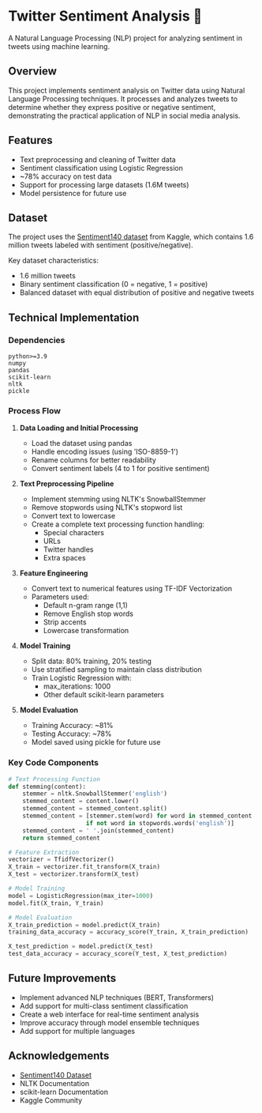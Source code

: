 # Twitter Sentiment Analysis 🌟

A Natural Language Processing (NLP) project for analyzing sentiment in tweets using machine learning.

## Overview

This project implements sentiment analysis on Twitter data using Natural Language Processing techniques. It processes and analyzes tweets to determine whether they express positive or negative sentiment, demonstrating the practical application of NLP in social media analysis.

## Features

- Text preprocessing and cleaning of Twitter data
- Sentiment classification using Logistic Regression
- ~78% accuracy on test data
- Support for processing large datasets (1.6M tweets)
- Model persistence for future use

## Dataset

The project uses the [Sentiment140 dataset](https://www.kaggle.com/datasets/kazanova/sentiment140) from Kaggle, which contains 1.6 million tweets labeled with sentiment (positive/negative).

Key dataset characteristics:
- 1.6 million tweets
- Binary sentiment classification (0 = negative, 1 = positive)
- Balanced dataset with equal distribution of positive and negative tweets

## Technical Implementation

### Dependencies

```
python>=3.9
numpy
pandas
scikit-learn
nltk
pickle
```

### Process Flow

1. **Data Loading and Initial Processing**
   - Load the dataset using pandas
   - Handle encoding issues (using 'ISO-8859-1')
   - Rename columns for better readability
   - Convert sentiment labels (4 to 1 for positive sentiment)

2. **Text Preprocessing Pipeline**
   - Implement stemming using NLTK's SnowballStemmer
   - Remove stopwords using NLTK's stopword list
   - Convert text to lowercase
   - Create a complete text processing function handling:
     - Special characters
     - URLs
     - Twitter handles
     - Extra spaces

3. **Feature Engineering**
   - Convert text to numerical features using TF-IDF Vectorization
   - Parameters used:
     - Default n-gram range (1,1)
     - Remove English stop words
     - Strip accents
     - Lowercase transformation

4. **Model Training**
   - Split data: 80% training, 20% testing
   - Use stratified sampling to maintain class distribution
   - Train Logistic Regression with:
     - max_iterations: 1000
     - Other default scikit-learn parameters

5. **Model Evaluation**
   - Training Accuracy: ~81%
   - Testing Accuracy: ~78%
   - Model saved using pickle for future use

### Key Code Components

```python
# Text Processing Function
def stemming(content):
    stemmer = nltk.SnowballStemmer('english')
    stemmed_content = content.lower()
    stemmed_content = stemmed_content.split()
    stemmed_content = [stemmer.stem(word) for word in stemmed_content 
                      if not word in stopwords.words('english')]
    stemmed_content = ' '.join(stemmed_content)
    return stemmed_content

# Feature Extraction
vectorizer = TfidfVectorizer()
X_train = vectorizer.fit_transform(X_train)
X_test = vectorizer.transform(X_test)

# Model Training
model = LogisticRegression(max_iter=1000)
model.fit(X_train, Y_train)

# Model Evaluation
X_train_prediction = model.predict(X_train)
training_data_accuracy = accuracy_score(Y_train, X_train_prediction)

X_test_prediction = model.predict(X_test)
test_data_accuracy = accuracy_score(Y_test, X_test_prediction)
```

## Future Improvements

- Implement advanced NLP techniques (BERT, Transformers)
- Add support for multi-class sentiment classification
- Create a web interface for real-time sentiment analysis
- Improve accuracy through model ensemble techniques
- Add support for multiple languages

## Acknowledgements

- [Sentiment140 Dataset](https://www.kaggle.com/datasets/kazanova/sentiment140)
- NLTK Documentation
- scikit-learn Documentation
- Kaggle Community

